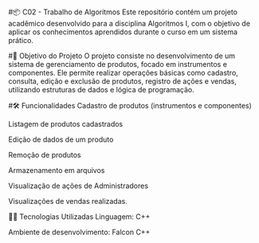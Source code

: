 #📦 C02 - Trabalho de Algoritmos
Este repositório contém um projeto acadêmico desenvolvido para a disciplina Algoritmos I, com o objetivo de aplicar os conhecimentos aprendidos durante o curso em um sistema prático.

#🎯 Objetivo do Projeto
O projeto consiste no desenvolvimento de um sistema de gerenciamento de produtos, focado em instrumentos e componentes. Ele permite realizar operações básicas como cadastro, consulta, edição e exclusão de produtos, registro de ações e vendas, utilizando estruturas de dados e lógica de programação.

#🛠️ Funcionalidades
Cadastro de produtos (instrumentos e componentes)

Listagem de produtos cadastrados

Edição de dados de um produto

Remoção de produtos

Armazenamento em arquivos

Visualização de ações de Administradores

Visualizações de vendas realizadas.

🧑‍💻 Tecnologias Utilizadas
Linguagem: C++

Ambiente de desenvolvimento: Falcon C++

